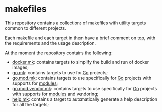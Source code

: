 # makefiles

This repository contains a collections of makefiles with utility targets common to different projects.

Each makefile and each target in them have a brief comment on top, with the requirements and the usage description.

At the moment the repository contains the following:

* [docker.mk](docker.mk): contains targets to simplify the build and run of docker images;
* [go.mk](go.mk): contains targets to use for [Go](https://golang.org/) projects;
* [go.mod.mk](go.mod.mk): contains targets to use specifically for [Go](https://golang.org/) projects with supports for [modules](https://github.com/golang/go/wiki/Modules);
* [go.mod.vendor.mk](go.mod.vendor.mk): contains targets to use specifically for [Go](https://golang.org/) projects with supports for [modules](https://github.com/golang/go/wiki/Modules) and vendoring;
* [help.mk](help.mk): contains a target to automatically generate a help description for all the targets;
